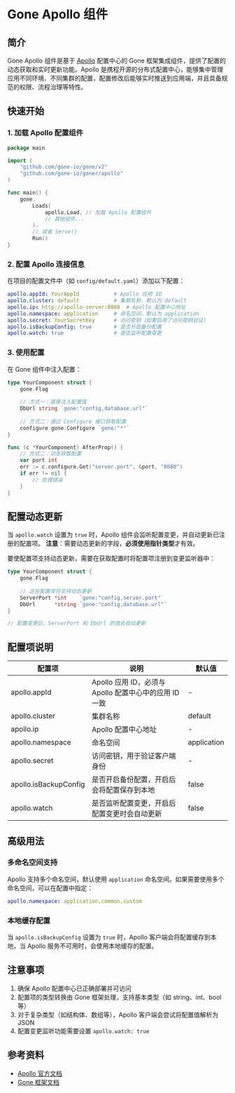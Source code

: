 # Gone Apollo 组件

## 简介

Gone Apollo 组件是基于 [Apollo](https://www.apolloconfig.com/) 配置中心的 Gone 框架集成组件，提供了配置的动态获取和实时更新功能。Apollo 是携程开源的分布式配置中心，能够集中管理应用不同环境、不同集群的配置，配置修改后能够实时推送到应用端，并且具备规范的权限、流程治理等特性。

## 快速开始

### 1. 加载 Apollo 配置组件

```go
package main

import (
	"github.com/gone-io/gone/v2"
	"github.com/gone-io/goner/apollo"
)

func main() {
	gone.
		Loads(
			apollo.Load, // 加载 Apollo 配置组件
			// 其他组件...
		).
		// 或者 Serve()
		Run()
}
```

### 2. 配置 Apollo 连接信息

在项目的配置文件中（如 `config/default.yaml`）添加以下配置：

```yaml
apollo.appId: YourAppId           # Apollo 应用 ID
apollo.cluster: default           # 集群名称，默认为 default
apollo.ip: http://apollo-server:8080  # Apollo 配置中心地址
apollo.namespace: application     # 命名空间，默认为 application
apollo.secret: YourSecretKey      # 访问密钥（如果启用了访问密钥验证）
apollo.isBackupConfig: true       # 是否开启备份配置
apollo.watch: true                # 是否监听配置变更
```

### 3. 使用配置

在 Gone 组件中注入配置：

```go
type YourComponent struct {
	gone.Flag
	
	// 方式一：直接注入配置值
	DbUrl string `gone:"config,database.url"`
	
	// 方式二：通过 Configure 接口获取配置
	configure gone.Configure `gone:"*"`
}

func (c *YourComponent) AfterProp() {
	// 方式二：动态获取配置
	var port int
	err := c.configure.Get("server.port", &port, "8080")
	if err != nil {
		// 处理错误
	}
}
```

## 配置动态更新

当 `apollo.watch` 设置为 `true` 时，Apollo 组件会监听配置变更，并自动更新已注册的配置项。
**注意**：需要动态更新的字段，**必须使用指针类型**才有效。

要使配置项支持动态更新，需要在获取配置时将配置项注册到变更监听器中：

```go
type YourComponent struct {
	gone.Flag
	
	// 这些配置项将支持动态更新
	ServerPort *int    `gone:"config,server.port"`
	DbUrl      *string `gone:"config,database.url"`
}

// 配置变更后，ServerPort 和 DbUrl 的值会自动更新
```

## 配置项说明

| 配置项 | 说明 | 默认值 |
| --- | --- | --- |
| apollo.appId | Apollo 应用 ID，必须与 Apollo 配置中心中的应用 ID 一致 | - |
| apollo.cluster | 集群名称 | default |
| apollo.ip | Apollo 配置中心地址 | - |
| apollo.namespace | 命名空间 | application |
| apollo.secret | 访问密钥，用于验证客户端身份 | - |
| apollo.isBackupConfig | 是否开启备份配置，开启后会将配置保存到本地 | false |
| apollo.watch | 是否监听配置变更，开启后配置变更时会自动更新 | false |


## 高级用法

### 多命名空间支持

Apollo 支持多个命名空间，默认使用 `application` 命名空间。如果需要使用多个命名空间，可以在配置中指定：

```yaml
apollo.namespace: application,common,custom
```

### 本地缓存配置

当 `apollo.isBackupConfig` 设置为 `true` 时，Apollo 客户端会将配置缓存到本地，当 Apollo 服务不可用时，会使用本地缓存的配置。

## 注意事项

1. 确保 Apollo 配置中心已正确部署并可访问
2. 配置项的类型转换由 Gone 框架处理，支持基本类型（如 string、int、bool 等）
3. 对于复杂类型（如结构体、数组等），Apollo 客户端会尝试将配置值解析为 JSON
4. 配置变更监听功能需要设置 `apollo.watch: true`

## 参考资料

- [Apollo 官方文档](https://www.apolloconfig.com/)
- [Gone 框架文档](https://github.com/gone-io/gone)